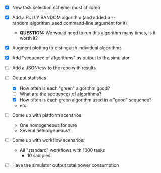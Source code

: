 
  - [X] New task selection scheme: most children
  - [X] Add a FULLY RANDOM algorithm (and added a --random_algorithm_seed command-line argument for it)
     - **QUESTION:** We would need to run this algorithm many times, is it worth it?
  - [X] Augment plotting to distinguish individual algorithms
  - [X] Add "sequence of algorithms" as output to the simulator
  - [ ] Add a JSON/csv to the repo with results
  - [ ] Output statistics
    - [X] How often is each "green" algorithm good?
    - [ ] What are the sequences of algorithms? 
    - [X] How often is each green algorithm used in a "good" sequence?
    - etc.
  - [ ] Come up with platform scenarios
     - One homogeneous for sure
     - Several heterogeneous?
  - [ ] Come up with workflow scenarios: 
     - All "standard" workflows with 1000 tasks
        - 10 samples

  - [ ] Have the simulator output total power consumption
